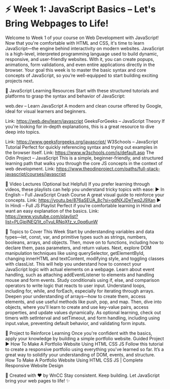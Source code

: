 <h1>⚡️ Week 1: JavaScript Basics – Let's Bring Webpages to Life!</h1>

Welcome to Week 1 of your course on Web Development with JavaScript!
 Now that you're comfortable with HTML and CSS, it's time to learn JavaScript—the engine behind interactivity on modern websites.
JavaScript is a high-level, interpreted programming language used to build dynamic, responsive, and user-friendly websites. With it, you can create popups, animations, form validations, and even entire applications directly in the browser.
Your goal this week is to master the basic syntax and core concepts of JavaScript, so you’re well-equipped to start building exciting projects next.

📘 JavaScript Learning Resources
Start with these structured tutorials and platforms to grasp the syntax and behavior of JavaScript:

web.dev – Learn JavaScript
 A modern and clean course offered by Google, ideal for visual learners and beginners.
 
 Link: https://web.dev/learn/javascript
GeeksForGeeks – JavaScript Theory
 If you're looking for in-depth explanations, this is a great resource to dive deep into topics.
 
 Link: https://www.geeksforgeeks.org/javascript/
W3Schools – JavaScript Tutorial
 Perfect for quickly referencing syntax and trying out examples in the browser itself.
 Link: https://www.w3schools.com/js/default.asp
The Odin Project – JavaScript
 This is a simple, beginner-friendly, and structured learning path that walks you through the core JS concepts in the context of web development.
 Link: https://www.theodinproject.com/paths/full-stack-javascript/courses/javascript

🎥 Video Lectures (Optional but Helpful)
If you prefer learning through videos, these playlists can help you understand tricky topics with ease:
▶️ In English – Full JavaScript Crash Course
 A great visual guide to reinforce your concepts.
 Link: https://youtu.be/876aSEUA_8c?si=gdNXJDeTwq2J9Xan
▶️ In Hindi – Full JS Playlist
 Perfect if you’re comfortable learning in Hindi and want an easy explanation of the basics.
 Link: https://www.youtube.com/playlist?list=PLGjplNEQ1it_oTvuLRNqXfz_v_0pq6unW

🧩 Topics to Cover This Week
Start by understanding variables and data types—let, const, var, and primitive types such as strings, numbers, booleans, arrays, and objects. Then, move on to functions, including how to declare them, pass parameters, and return values.
Next, explore DOM manipulation techniques like using querySelector, getElementById, changing innerHTML and textContent, modifying style, and toggling classes with classList. This will help you understand how to connect your JavaScript logic with actual elements on a webpage.
Learn about event handling, such as attaching addEventListener to elements and handling mouse and form events. Study conditionals using if, else, and comparison operators to write logic that reacts to user input.
Understand loops, including for, while, and forEach, especially for iterating through arrays. Deepen your understanding of arrays—how to create them, access elements, and use useful methods like push, pop, and map.
Then, dive into objects, where you'll learn to create and use key-value pairs, access properties, and update values dynamically. As optional learning, check out timers with setInterval and setTimeout, and form handling, including using input.value, preventing default behavior, and validating form inputs.

🎯 Project to Reinforce Learning
Once you're confident with the basics, apply your knowledge by building a simple portfolio website.
Guided Project
 ▶️ How To Make A Portfolio Website Using HTML CSS JS
 Follow this tutorial to create a responsive portfolio using everything you've learned so far. It’s a great way to solidify your understanding of DOM, events, and structure.
How To Make A Portfolio Website Using HTML CSS JS | Complete Responsive Website Design

🧡 Created with ❤️ by WnCC
Stay consistent. Keep building. Let JavaScript bring your web pages to life! ✨


